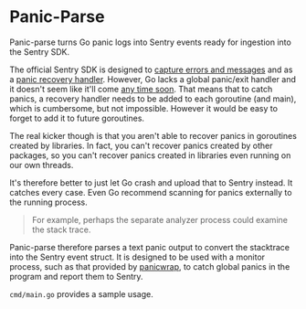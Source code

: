 # Panic-Parse

Panic-parse turns Go panic logs into Sentry events ready for ingestion into the Sentry SDK.

The official Sentry SDK is designed to [capture errors and messages](https://docs.sentry.io/platforms/go/usage/) and as a [panic recovery handler](https://docs.sentry.io/platforms/go/usage/panics/).
However, Go lacks a global panic/exit handler and it doesn't seem like it'll come [any time soon](https://github.com/golang/go/issues/32333).
That means that to catch panics, a recovery handler needs to be added to each goroutine (and main), which is cumbersome, but not impossible.
However it would be easy to forget to add it to future goroutines.

The real kicker though is that you aren't able to recover panics in goroutines created by libraries.
In fact, you can't recover panics created by other packages, so you can't recover panics created in libraries even running on our own threads.

It's therefore better to just let Go crash and upload that to Sentry instead. It catches every case. Even Go recommend scanning for panics externally to the running process.

> For example, perhaps the separate analyzer process could examine the stack trace.

Panic-parse therefore parses a text panic output to convert the stacktrace into the Sentry event struct.
It is designed to be used with a monitor process, such as that provided by [panicwrap](https://github.com/mitchellh/panicwrap/), to catch global panics in the program and report them to Sentry.

`cmd/main.go` provides a sample usage.
